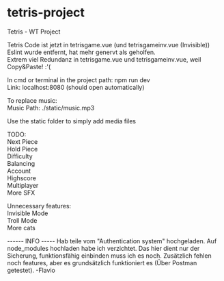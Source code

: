 # tetris-project
Tetris - WT Project

Tetris Code ist jetzt in tetrisgame.vue (und tetrisgameinv.vue (Invisible))  
Eslint wurde entfernt, hat mehr genervt als geholfen.  
Extrem viel Redundanz in tetrisgame.vue und tetrisgameinv.vue, weil Copy&Paste! :'(  

In cmd or terminal in the project path: npm run dev  
Link: localhost:8080 (should open automatically)  

To replace music:  
Music Path: ./static/music.mp3  

Use the static folder to simply add media files  

TODO:  
Next Piece  
Hold Piece  
Difficulty  
Balancing  
Account  
Highscore  
Multiplayer  
More SFX  

Unnecessary features:  
Invisible Mode  
Troll Mode  
More cats  

------ INFO -----
Hab teile vom "Authentication system" hochgeladen.
Auf node_modules hochladen habe ich verzichtet. Das hier dient nur der Sicherung, funktionsfähig einbinden muss ich es noch. Zusätzlich fehlen noch features, aber es grundsätzlich funktioniert es (Über Postman getestet). -Flavio
